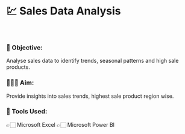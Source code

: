<h1>💹 Sales Data Analysis</h1>
<br>
<h3>📌 Objective:</h3>Analyse sales data to identify trends, seasonal patterns and high sale products.
<br>
<h3>👨🏻‍💻 Aim:</h3>Provide insights into sales trends, highest sale product region wise.
<h3>🧭 Tools Used:</h3>
👉🏻 Microsoft Excel
👉🏻 Microsoft Power BI
